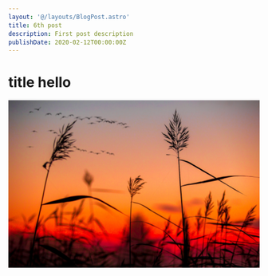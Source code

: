 ```yaml
---
layout: '@/layouts/BlogPost.astro'
title: 6th post
description: First post description
publishDate: 2020-02-12T00:00:00Z
---
```


# title hello

![Random image](/src/images/random.jpeg)
